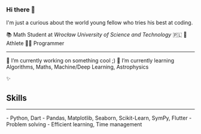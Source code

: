 ### Hi there 👋

I'm just a curious about the world young fellow who tries his best at coding. 

  📚 Math Student at <i>Wrocław University of Science and Technology</i> 🇵🇱
  💪 Athlete
  👨‍💻 Programmer

<hr>
  🔭 I’m currently working on something cool ;)
  🌱 I’m currently learning Algorithms, Maths, Machine/Deep Learning, Astrophysics

✨<h2>Skills</h2>
<hr>
- Python, Dart
- Pandas, Matplotlib, Seaborn, Scikit-Learn, SymPy, Flutter
- Problem solving 
- Efficient learning, Time management

<!--
**kacper-daniel/kacper-daniel** is a ✨ _special_ ✨ repository because its `README.md` (this file) appears on your GitHub profile.

Here are some ideas to get you started:

- 🔭 I’m currently working on ...
- 🌱 I’m currently learning ...
- 👯 I’m looking to collaborate on ...
- 🤔 I’m looking for help with ...
- 💬 Ask me about ...
- 📫 How to reach me: ...
- 😄 Pronouns: ...
- ⚡ Fun fact: ...
-->

